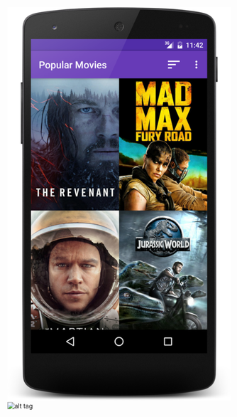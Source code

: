 ![alt tag](https://raw.githubusercontent.com/cloosli/udacity-popular-movies/master/art/home.png)
![alt tag](https://frank-tan.github.io/Popular-Movies/images/pm_phone_detail.png)
